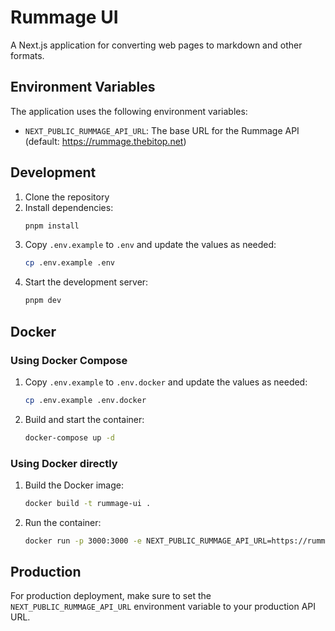 # Rummage UI

A Next.js application for converting web pages to markdown and other formats.

## Environment Variables

The application uses the following environment variables:

- `NEXT_PUBLIC_RUMMAGE_API_URL`: The base URL for the Rummage API (default: https://rummage.thebitop.net)

## Development

1. Clone the repository
2. Install dependencies:
   ```bash
   pnpm install
   ```
3. Copy `.env.example` to `.env` and update the values as needed:
   ```bash
   cp .env.example .env
   ```
4. Start the development server:
   ```bash
   pnpm dev
   ```

## Docker

### Using Docker Compose

1. Copy `.env.example` to `.env.docker` and update the values as needed:
   ```bash
   cp .env.example .env.docker
   ```

2. Build and start the container:
   ```bash
   docker-compose up -d
   ```

### Using Docker directly

1. Build the Docker image:
   ```bash
   docker build -t rummage-ui .
   ```

2. Run the container:
   ```bash
   docker run -p 3000:3000 -e NEXT_PUBLIC_RUMMAGE_API_URL=https://rummage.thebitop.net rummage-ui
   ```

## Production

For production deployment, make sure to set the `NEXT_PUBLIC_RUMMAGE_API_URL` environment variable to your production API URL.
